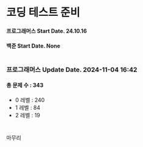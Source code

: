 # 코딩 테스트 준비

#### 프로그래머스 Start Date. 24.10.16
#### 백준 Start Date. None

# 
### 프로그래머스 Update Date. 2024-11-04 16:42
#### 총 문제 수 : 343
- 0 레벨 : 240
- 1 레벨 : 84
- 2 레벨 : 19

# 
마무리

# 
